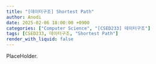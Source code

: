 ```yaml
---
title: "[데이터구조] Shortest Path"
author: Anodi
date: 2025-02-06 18:00:00 +0900
categories: ["Computer Science", "[CSED233] 데이터구조"]
tags: [CSED233, 데이터구조, "Shortest Path"]
render_with_liquid: false
---
```


PlaceHolder.